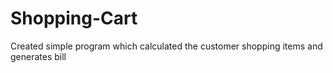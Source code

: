 # Shopping-Cart
Created simple program which calculated the customer shopping items and generates bill 
